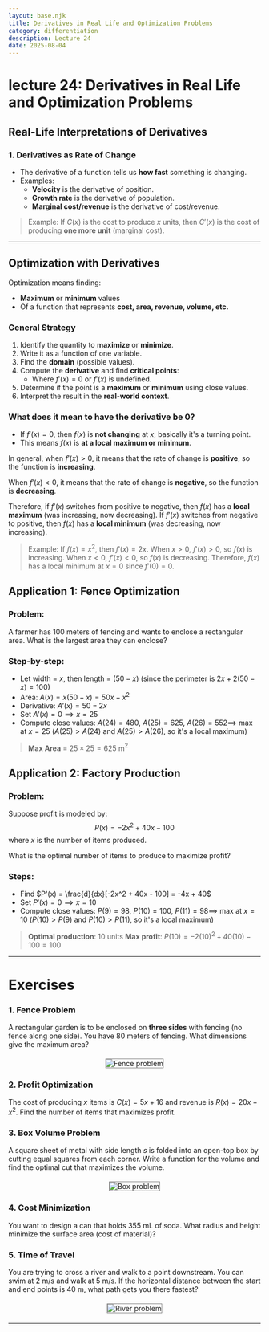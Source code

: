 ```yaml
---
layout: base.njk
title: Derivatives in Real Life and Optimization Problems
category: differentiation
description: Lecture 24
date: 2025-08-04
---
```


# lecture 24: Derivatives in Real Life and Optimization Problems

## Real-Life Interpretations of Derivatives

### 1. Derivatives as Rate of Change

- The derivative of a function tells us **how fast** something is changing.
- Examples:
  - **Velocity** is the derivative of position.
  - **Growth rate** is the derivative of population.
  - **Marginal cost/revenue** is the derivative of cost/revenue.

> Example: If $C(x)$ is the cost to produce $x$ units, then $C'(x)$ is the cost of producing **one more unit** (marginal cost).

---

## Optimization with Derivatives

Optimization means finding:
- **Maximum** or **minimum** values
- Of a function that represents **cost, area, revenue, volume, etc.**

### General Strategy

1. Identify the quantity to **maximize** or **minimize**.
2. Write it as a function of one variable.
3. Find the **domain** (possible values).
4. Compute the **derivative** and find **critical points**:
   - Where $f'(x) = 0$ or $f'(x)$ is undefined.
5. Determine if the point is a **maximum** or **minimum** using close values.
6. Interpret the result in the **real-world context**.

### What does it mean to have the derivative be 0?

- If $f'(x) = 0$, then $f(x)$ is **not changing** at $x$, basically it's a turning point.
- This means $f(x)$ is **at a local maximum or minimum**.

In general, when $f'(x) > 0$, it means that the rate of change is **positive**, so the function is **increasing**.

When $f'(x) < 0$, it means that the rate of change is **negative**, so the function is **decreasing**.

Therefore, if $f'(x)$ switches from positive to negative, then $f(x)$ has a **local maximum** (was increasing, now decreasing). If $f'(x)$ switches from negative to positive, then $f(x)$ has a **local minimum** (was decreasing, now increasing).

> Example: If $f(x) = x^2$, then $f'(x) = 2x$.
> When $x > 0$, $f'(x) > 0$, so $f(x)$ is increasing.
> When $x < 0$, $f'(x) < 0$, so $f(x)$ is decreasing.
> Therefore, $f(x)$ has a local minimum at $x = 0$ since $f'(0) = 0$.



## Application 1: Fence Optimization

### Problem:
A farmer has 100 meters of fencing and wants to enclose a rectangular area. What is the largest area they can enclose?

### Step-by-step:
- Let width = $x$, then length = $(50 - x)$ (since the perimeter is $2x + 2(50 - x) = 100$)
- Area: $A(x) = x(50 - x) = 50x - x^2$
- Derivative: $A'(x) = 50 - 2x$
- Set $A'(x) = 0 \implies x = 25$
- Compute close values: $A(24) = 480$, $A(25) = 625$, $A(26) = 552 \implies$ max at $x = 25$
    ($A(25) > A(24)$ and $A(25) > A(26)$, so it's a local maximum)

> **Max Area** = $25 \times 25 = 625$ m$^2$


## Application 2: Factory Production

### Problem:
Suppose profit is modeled by: 
$$P(x) = -2x^2 + 40x - 100$$
where $x$ is the number of items produced.

What is the optimal number of items to produce to maximize profit?

### Steps:
- Find $P'(x) = \frac{d}{dx}[-2x^2 + 40x - 100] = -4x + 40$
- Set $P'(x) = 0 \implies x = 10$
- Compute close values: $P(9) = 98$, $P(10) = 100$, $P(11) = 98 \implies$ max at $x = 10$
    ($P(10) > P(9)$ and $P(10) > P(11)$, so it's a local maximum)

> **Optimal production**: 10 units
> **Max profit**: $P(10) = -2(10)^2 + 40(10) - 100 = 100$

---

# Exercises

### 1. Fence Problem
A rectangular garden is to be enclosed on **three sides** with fencing (no fence along one side). You have 80 meters of fencing. What dimensions give the maximum area?

<div style="text-align: center; margin: 20px 0;">
    <img src="/images/23-garden.png" alt="Fence problem" style="max-width: 40%; height: auto; border: 1px solid gray;">
</div>

### 2. Profit Optimization
The cost of producing $x$ items is $C(x) = 5x + 16$ and revenue is $R(x) = 20x - x^2$. Find the number of items that maximizes profit.

### 3. Box Volume Problem
A square sheet of metal with side length $s$ is folded into an open-top box by cutting equal squares from each corner. Write a function for the volume and find the optimal cut that maximizes the volume.

<div style="text-align: center; margin: 20px 0;">
    <img src="/images/23-box.png" alt="Box problem" style="max-width: 40%; height: auto; border: 1px solid gray;">
</div>

### 4. Cost Minimization
You want to design a can that holds 355 mL of soda. What radius and height minimize the surface area (cost of material)?

### 5. Time of Travel
You are trying to cross a river and walk to a point downstream. You can swim at 2 m/s and walk at 5 m/s. If the horizontal distance between the start and end points is 40 m, what path gets you there fastest?

<div style="text-align: center; margin: 20px 0;">
    <img src="/images/23-river.png" alt="River problem" style="max-width: 50%; height: auto; border: 1px solid gray;">
</div>

---
